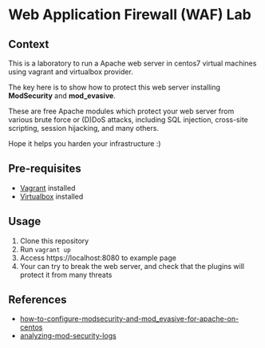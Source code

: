 # Web Application Firewall (WAF) Lab

## Context

This is a laboratory to run a Apache web server in centos7 virtual machines using vagrant and virtualbox provider.

The key here is to show how to protect this web server installing **ModSecurity** and **mod_evasive**.

These are free Apache modules which protect your web server from various brute force or (D)DoS attacks, including SQL injection, cross-site scripting, session hijacking, and many others.

Hope it helps you harden your infrastructure :)

## Pre-requisites

- [Vagrant](https://www.vagrantup.com/downloads)  installed
- [Virtualbox](https://www.virtualbox.org/wiki/Downloads) installed

## Usage

1. Clone this repository
2. Run `vagrant up`
3. Access https://localhost:8080 to example page
4. Your can try to break the web server, and check that the plugins will protect it from many threats


## References

- [how-to-configure-modsecurity-and-mod_evasive-for-apache-on-centos](https://devops.ionos.com/tutorials/how-to-configure-modsecurity-and-mod_evasive-for-apache-on-centos-7.html)
- [analyzing-mod-security-logs](https://resources.infosecinstitute.com/topic/analyzing-mod-security-logs/)